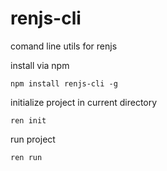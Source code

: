 # renjs-cli

comand line utils for renjs

install via npm

```batch
npm install renjs-cli -g
```

initialize project in current directory
```batch
ren init
```
run project
```batch
ren run
```
